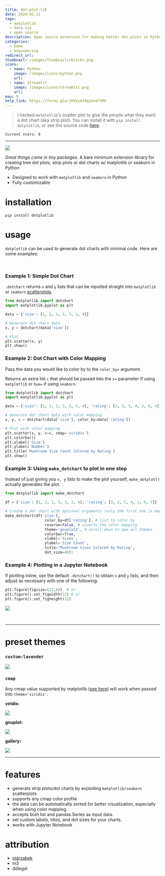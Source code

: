 ```yaml
---
title: dot-plot-lib
date: 2024-01-11
tags:
  - matplotlib
  - data viz
  - open source
description: Open source extension for making better dot-plots in Python
categories:
  - home
  - engineering
redirect_url:
thumbnail: /images/thumbnails/blocks.png
icons:
  - name: Python
    image: /images/icons/python.png
    url:  
  - name: Streamlit
    image: /images/icons/streamlit.png
    url:
mau: 9
help_link: https://forms.gle/jMJVy4Jdq14x8fVM9
---
```


> I hacked `matplotlib`'s scatter plot to give the people what they want: a dot chart (aka strip
> plot). You can install it with `pip install dotplotlib`, or see the source
> code [here](https://github.com/jl33-ai/dotplotlib).

```text
Current stars: 9
```

---

![](https://github.com/jl33-ai/dotplotlib/blob/main/demos/daterange.png?raw=true)

*Great things come in tiny packages*. A bare minimum extension library for creating tree dot plots, strip plots or dot
charts w/ matplotlib or seaborn in Python

- Designed to work with `matplotlib` and `seaborn` in Python
- Fully customizable

# installation

```text
pip install dotplotlib
```

# usage

`dotplotlib` can be used to generate dot charts with minimal code. Here are some examples:

<br>

### Example 1: Simple Dot Chart

`.dotchart` returns `x` and `y` lists that can be inputted straight into `matplotlib`
or `seaborn` [scatterplots](https://www.w3schools.com/python/matplotlib_scatter.asp).

```python
from dotplotlib import dotchart
import matplotlib.pyplot as plt

data = {'size': [1, 2, 2, 3, 3, 3, 4]}

# Generate dot chart data
x, y = dotchart(data['size'])

# Plot
plt.scatter(x, y)
plt.show()
```

### Example 2: Dot Chart with Color Mapping

Pass the data you would like to color by to the `color_by=` argument.

Returns an extra list `c` that should be passed into the `c=` parameter if using `matplotlib` or `hue=` if
using `seaborn`.

```python
from dotplotlib import dotchart
import matplotlib.pyplot as plt

data = {'size': [1, 2, 2, 3, 3, 3, 4], 'rating': [3, 2, 5, 4, 3, 6, 4]}

# Generate dot chart data with color mapping
x, y, c = dotchart(data['size'], color_by=data['rating'])

# Plot with color mapping
plt.scatter(x, y, c=c, cmap='viridis')
plt.colorbar()
plt.xlabel('Size')
plt.ylabel('Number')
plt.title('Mushroom Size Count Colored by Rating')
plt.show()
```

### Example 3: Using `make_dotchart` to plot in one step

Instead of just giving you `x, y` lists to make the plot yourself, `make_dotplot()` actually generates the plot.

```python
from dotplotlib import make_dotchart

df = {'size': [1, 2, 2, 3, 3, 3, 4], 'rating': [3, 2, 5, 4, 3, 6, 7]}

# Create a dot chart with optional arguments (only the first one is mandatory)
make_dotchart(df['size'], 
                  color_by=df['rating'], # list to color by
                  reverse=False, # inverts the color mapping
                  theme='gnuplot2', # scroll down to see all themes
                  colorbar=True, 
                  xlabel='Sizes', 
                  ylabel='Size Count', 
                  title='Mushroom Sizes Colored by Rating', 
                  dot_size=40):
```

### Example 4: Plotting in a Jupyter Notebook

If plotting inline, use the default `.dotchart()` to obtain `x` and `y` lists, and then adjust as necessary with one of
the following:

```python
plt.figure(figsize=(12,6))  # or
plt.figure().set_figwidth(12) # or
plt.figure().set_figheight(12)
```

![](https://github.com/jl33-ai/dotplotlib/blob/main/demos/jupyter.png?raw=true)

<br>

---

# preset themes

### `custom:lavender`

![](https://github.com/jl33-ai/dotplotlib/blob/main/demos/lavender.png?raw=true)

### `cmap`

Any cmap value supported by matplotlib ([see here](https://matplotlib.org/stable/users/explain/colors/colormaps.html))
will work when passed into `theme='viridis'`.

**viridis:**

![](https://github.com/jl33-ai/dotplotlib/blob/main/demos/default.png?raw=true)

**gnuplot:**

![](https://github.com/jl33-ai/dotplotlib/blob/main/demos/gnuplot.png?raw=true)

**gallery:**

![](https://github.com/jl33-ai/dotplotlib/blob/main/demos/gallery.png?raw=true)

---

# features

- generate strip plots/dot charts by exploiting `matplotlib/seaborn` scatterplots
- supports any cmap color profile
- the data can be automatically sorted for better visualization, especially when using color mapping.
- accepts both list and pandas.Series as input data.
- set custom labels, titles, and dot sizes for your charts.
- works with Jupyter Notebook

# attribution

- [pjarzabek](https://github.com/Pjarzabek/DotPlotPython/blob/master/How%20to%20create%20dot%20plots%20in%20Python.ipynb)
- m3
- ddlegal


